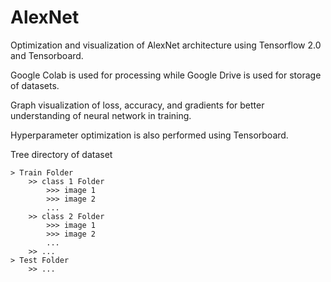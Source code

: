 # AlexNet
Optimization and visualization of AlexNet architecture using Tensorflow 2.0 and Tensorboard.

Google Colab is used for processing while Google Drive is used for storage of datasets.

Graph visualization of loss, accuracy, and gradients for better understanding of neural network in training.

Hyperparameter optimization is also performed using Tensorboard.



Tree directory of dataset

	> Train Folder
		>> class 1 Folder
			>>> image 1
			>>> image 2
            ...
		>> class 2 Folder
            >>> image 1
			>>> image 2
			...
        >> ...
    > Test Folder
        >> ...
